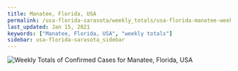 ```yaml
---
title: Manatee, Florida, USA
permalink: /usa-florida-sarasota/weekly_totals/usa-florida-manatee-weekly_totals.html
last_updated: Jan 15, 2021
keywords: ["Manatee, Florida, USA", "weekly totals"]
sidebar: usa-florida-sarasota_sidebar
---
```


![Weekly Totals of Confirmed Cases for Manatee, Florida, USA](/covid_tracker/images/graphs/usa-florida-manatee-weekly_totals_graph.png)
